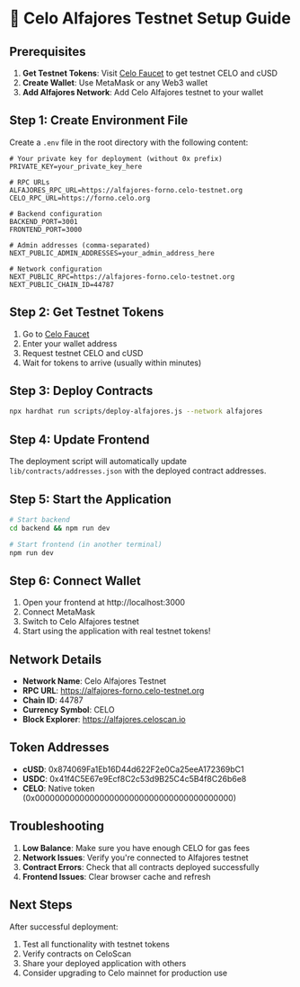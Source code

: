 # 🚀 Celo Alfajores Testnet Setup Guide

## Prerequisites

1. **Get Testnet Tokens**: Visit [Celo Faucet](https://celo.org/developers/faucet) to get testnet CELO and cUSD
2. **Create Wallet**: Use MetaMask or any Web3 wallet
3. **Add Alfajores Network**: Add Celo Alfajores testnet to your wallet

## Step 1: Create Environment File

Create a `.env` file in the root directory with the following content:

```env
# Your private key for deployment (without 0x prefix)
PRIVATE_KEY=your_private_key_here

# RPC URLs
ALFAJORES_RPC_URL=https://alfajores-forno.celo-testnet.org
CELO_RPC_URL=https://forno.celo.org

# Backend configuration
BACKEND_PORT=3001
FRONTEND_PORT=3000

# Admin addresses (comma-separated)
NEXT_PUBLIC_ADMIN_ADDRESSES=your_admin_address_here

# Network configuration
NEXT_PUBLIC_RPC=https://alfajores-forno.celo-testnet.org
NEXT_PUBLIC_CHAIN_ID=44787
```

## Step 2: Get Testnet Tokens

1. Go to [Celo Faucet](https://celo.org/developers/faucet)
2. Enter your wallet address
3. Request testnet CELO and cUSD
4. Wait for tokens to arrive (usually within minutes)

## Step 3: Deploy Contracts

```bash
npx hardhat run scripts/deploy-alfajores.js --network alfajores
```

## Step 4: Update Frontend

The deployment script will automatically update `lib/contracts/addresses.json` with the deployed contract addresses.

## Step 5: Start the Application

```bash
# Start backend
cd backend && npm run dev

# Start frontend (in another terminal)
npm run dev
```

## Step 6: Connect Wallet

1. Open your frontend at http://localhost:3000
2. Connect MetaMask
3. Switch to Celo Alfajores testnet
4. Start using the application with real testnet tokens!

## Network Details

- **Network Name**: Celo Alfajores Testnet
- **RPC URL**: https://alfajores-forno.celo-testnet.org
- **Chain ID**: 44787
- **Currency Symbol**: CELO
- **Block Explorer**: https://alfajores.celoscan.io

## Token Addresses

- **cUSD**: 0x874069Fa1Eb16D44d622F2e0Ca25eeA172369bC1
- **USDC**: 0x41f4C5E67e9Ecf8C2c53d9B25C4c5B4f8C26b6e8
- **CELO**: Native token (0x0000000000000000000000000000000000000000)

## Troubleshooting

1. **Low Balance**: Make sure you have enough CELO for gas fees
2. **Network Issues**: Verify you're connected to Alfajores testnet
3. **Contract Errors**: Check that all contracts deployed successfully
4. **Frontend Issues**: Clear browser cache and refresh

## Next Steps

After successful deployment:
1. Test all functionality with testnet tokens
2. Verify contracts on CeloScan
3. Share your deployed application with others
4. Consider upgrading to Celo mainnet for production use
